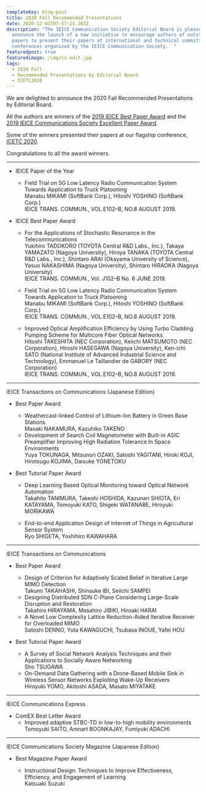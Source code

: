 ```yaml
---
templateKey: blog-post
title: 2020 Fall Recommended Presentations
date: 2020-12-01T07:57:21.383Z
description: "The IEICE Communication Society Editorial Board is pleased to
  announce the launch of a new initiative to encourage authors of outstanding
  papers to present their papers at international and technical committee
  conferences organized by the IEICE Communication Society.  "
featuredpost: true
featuredimage: /img/cs-edit.jpg
tags:
  - 2020 Fall
  - Recommended Presentations by Editorial Board
  - ICETC2020
---
```

We are delighted to announce the 2020 Fall Recommended Presentations by Editorial Board.

All the authors are winners of the [2019 IEICE Best Paper Award](https://www.ieice.org/eng_r/awards/new_honorary_members_award_winners.html?id=d) 
and the [2019 IEICE Communications Society Excellent Paper Award](https://www.ieice.org/cs_r/eng/about/award/ronbun.html).  

Some of the winners presented their papers at our flagship conference, [ICETC 2020](https://www.ieice.org/cs/icetc/index.html).

Congratulations to all the award winners.

----------------

- IEICE Paper of the Year

  - Field Trial on 5G Low Latency Radio Communication System Towards Application to Truck Platooning<br>
    Manabu MIKAMI (SoftBank Corp.), Hitoshi YOSHINO (SoftBank Corp.)<br>
    IEICE TRANS. COMMUN., VOL.E102–B, NO.8 AUGUST 2019.

- IEICE Best Paper Award

  - For the Applications of Stochastic Resonance in the Telecommunications<br>
    Yukihiro TADOKORO (TOYOTA Central R&D Labs., Inc.), Takaya YAMAZATO (Nagoya University), Hiroya TANAKA (TOYOTA Central R&D Labs., Inc.), Shintaro ARAI (Okayama University of Science), Yasuo NAKASHIMA (Nagoya University), Shintaro HIRAOKA (Nagoya University)<br>
    IEICE TRANS. COMMUN., Vol. J102–B No. 6 JUNE 2019.

  - Field Trial on 5G Low Latency Radio Communication System Towards Application to Truck Platooning<br>
    Manabu MIKAMI (SoftBank Corp.), Hitoshi YOSHINO (SoftBank Corp.)<br>
    IEICE TRANS. COMMUN., VOL.E102–B, NO.8 AUGUST 2019.

  - Improved Optical Amplification Efficiency by Using Turbo Cladding Pumping Scheme for Multicore Fiber Optical Networks<br>
    Hitoshi TAKESHITA (NEC Corporation), Keiichi MATSUMOTO (NEC Corporation), Hiroshi HASEGAWA (Nagoya University), Ken-ichi SATO (National Institute of Advanced Industrial Science and Technology), Emmanuel Le Taillandier de GABORY (NEC Corporation)<br>
    IEICE TRANS. COMMUN., VOL.E102–B, NO.8 AUGUST 2019.

-------------

IEICE Transactions on Communications (Japanese Edition) 

- Best Paper Award

  - Weathercast-linked Control of Lithium-Ion Battery in Green Base Stations<br>
    Masaki NAKAMURA, Kazuhiko TAKENO
  - Development of Search Coil Magnetometer with Built-in ASIC Preamplifier Improving High Radiation Tolerance In Space Environments<br>
    Yuya TOKUNAGA, Mitsunori OZAKI, Satoshi YAGITANI, Hiroki KOJI, Hirotsugu KOJIMA, Daisuke YONETOKU

- Best Tutorial Paper Award

  - Deep Learning Based Optical Monitoring toward Optical Network Automation<br>
  Takahito TANIMURA, Takeshi HOSHIDA, Kazunari SHIOTA, Eri KATAYAMA, Tomoyuki KATO, Shigeki WATANABE, Hiroyuki MORIKAWA

  - End-to-end Application Design of Internet of Things in Agricultural Sensor System<br>
  Ryo SHIGETA, Yoshihiro KAWAHARA

-------------

IEICE Transactions on Communications

- Best Paper Award

  - Design of Criterion for Adaptively Scaled Belief in Iterative Large MIMO Detection<br>
  Takumi TAKAHASHI, Shinsuke IBI, Seiichi SAMPEI
  - Designing Distributed SDN C-Plane Considering Large-Scale Disruption and Restoration<br>
  Takahiro HIRAYAMA, Masahiro JIBIKI, Hiroaki HARAI
  - A Novel Low Complexity Lattice Reduction-Aided Iterative Receiver for Overloaded MIMO<br>
  Satoshi DENNO, Yuta KAWAGUCHI, Tsubasa INOUE, Yafei HOU

- Best Tutorial Paper Award

  - A Survey of Social Network Analysis Techniques and their Applications to Socially Aware Networking<br>
  Sho TSUGAWA
  - On-Demand Data Gathering with a Drone-Based Mobile Sink in Wireless Sensor Networks Exploiting Wake-Up Receivers<br>
  Hiroyuki YOMO, Akitoshi ASADA, Masato MIYATAKE

-----------------

IEICE Communications Express

- ComEX Best Letter Award
  - Improved adaptive STBC-TD in low-to-high mobility environments<br>
  Tomoyuki SAITO, Amnart BOONKAJAY, Fumiyuki ADACHI

-------------------

IEICE Communications Society Magazine (Japanese Edition)

- Best Magazine Paper Award

  - Instructional Design: Techniques to Improve Effectiveness, Efficiency, and Engagement of Learning<br>
  Katsuaki Suzuki